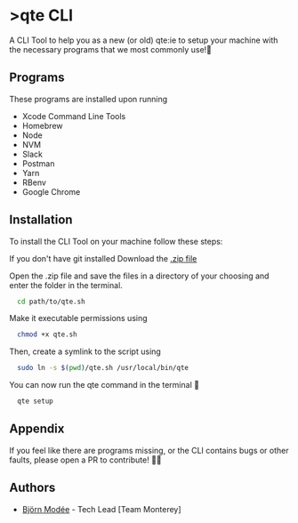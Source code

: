 
# >qte CLI

A CLI Tool to help you as a new (or old) qte:ie to setup your machine with the necessary programs that we most commonly use!🚀


## Programs
These programs are installed upon running 

- Xcode Command Line Tools
- Homebrew
- Node
- NVM
- Slack
- Postman
- Yarn
- RBenv
- Google Chrome


## Installation

To install the CLI Tool on your machine follow these steps:

If you don't have git installed Download the [.zip file](https://github.com/qteab/qte-cli/archive/refs/heads/main.zip)

Open the .zip file and save the files in a directory of your choosing and enter the folder in the terminal.

```bash
  cd path/to/qte.sh
```

Make it executable permissions using 

```bash
  chmod +x qte.sh
```

Then, create a symlink to the script using

```bash
  sudo ln -s $(pwd)/qte.sh /usr/local/bin/qte
```


You can now run the qte command in the terminal 🥳

```bash
  qte setup
```


## Appendix

If you feel like there are programs missing, or the CLI contains bugs or other faults, please open a PR to contribute! 👨‍💻


## Authors

- [Björn Modée](https://www.github.com/bjornmodee) - Tech Lead [Team Monterey]


